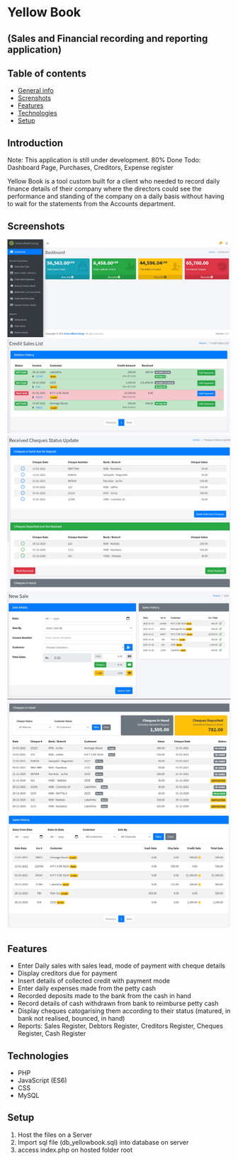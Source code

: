 # Yellow Book

## (Sales and Financial recording and reporting application)

## Table of contents

- [General info](#introduction)
- [Screnshots](#screenshots)
- [Features](#features)
- [Technologies](#technologies)
- [Setup](#setup)

## Introduction

Note: This application is still under development. 80% Done
Todo: Dashboard Page, Purchases, Creditors, Expense register

Yellow Book is a tool custom built for a client who needed to record daily finance details of their company where the directors could see the performance and standing of the company on a daily basis without having to wait for the statements from the Accounts department.

## Screenshots

![Alt text](/screenshots/dashboard.jpg "Dashboard")
![Alt text](/screenshots/credit-sales.jpg "Credit Sales")
![Alt text](/screenshots/cheques.png "Cheques Categorised")
![Alt text](/screenshots/new-sale.jpg "New Sales")
![Alt text](/screenshots/reports.jpg "Reports")
![Alt text](/screenshots/sales-history.jpg "Sales History")

## Features

- Enter Daily sales with sales lead, mode of payment with cheque details
- Display creditors due for payment
- Insert details of collected credit with payment mode
- Enter daily expenses made from the petty cash
- Recorded deposits made to the bank from the cash in hand
- Record details of cash withdrawn from bank to reimburse petty cash
- Display cheques catogarising them according to their status (matured, in bank not realised, bounced, in hand)
- Reports: Sales Register, Debtors Register, Creditors Register, Cheques Register, Cash Register

## Technologies

- PHP
- JavaScript (ES6)
- CSS
- MySQL

## Setup

1. Host the files on a Server
2. Import sql file (db_yellowbook.sql) into database on server
3. access index.php on hosted folder root
